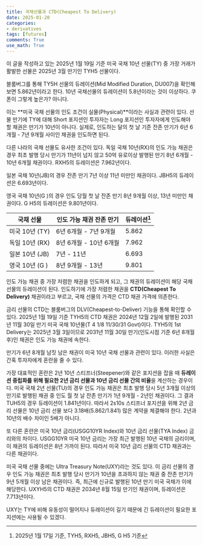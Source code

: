 ```yaml
---
title: 국채선물과 CTD(Cheapest To Delivery)
date: 2025-01-20
categories: 
- derivatives
tags: [futures]
comments: True
use_math: True
---
```




이 글을 작성하고 있는 2025년 1월 19일 기준 미국 국채 10년 선물(TY) 중 가장 거래가 활발한 선물은 2025년 3월 만기인 TYH5 선물이다. 

블룸버그를 통해 TY5H 선물의 듀레이션(Mid Modified Duration, DU007)을 확인해보면 5.862년이라고 한다. 10년 국채선물의 듀레이션이 5.8년이라는 것이 이상하다. 쿠폰이 그렇게 높은가? 아니다. 

이는 **미국 국채 선물의 인도 조건이 실물(Physical)**이라는 사실과 관련이 있다. 선물 만기에 TY에 대해 Short 포지션인 투자자는 Long 포지션인 투자자에게 인도해야 할 채권은 만기가 10년이 아니다. 실제로, 인도하는 달의 첫 날 기준 잔존 만기가 6년 6개월 - 7년 9개월 사이인 채권을 인도하면 된다.

다른 나라의 국채 선물도 유사한 조건이 있다. 독일 국채 10년(RX)의 인도 가능 채권은 경우 최초 발행 당시 만기가 11년이 넘지 않고 50억 유로이상 발행된 만기 8년 6개월 - 10년 6개월 채권이다. RXH5의 듀레이션은 7.962년이다.

일본 국채 10년(JB)의 경우 잔존 만기 7년 이상 11년 미만인 채권이다.  JBH5의 듀레이션은 6.693년이다.

영국 국채 10년(G )의 경우 인도 당월 첫 날 잔존 만기 8년 9개월 이상, 13년 미만인 채권이다. G H5의 듀레이션은 9.801년이다.



| 국채 선물      | 인도 가능 채권 잔존 만기 | 듀레이션[^1] |
| -------------- | ------------------------ | ------------ |
| 미국 10년 (TY) | 6년 6개월 - 7년 9개월    | 5.862        |
| 독일 10년 (RX) | 8년 6개월 - 10년 6개월   | 7.962        |
| 일본 10년 (JB) | 7년 - 11년               | 6.693        |
| 영국 10년 (G ) | 8년 9개월 - 13년         | 9.801        |

[^1]: 2025년 1월 17일 기준, TYH5, RXH5, JBH5, G H5 기준



인도 가능 채권 중 가장 저렴한 채권을 인도하게 되고, 그 채권의 듀레이션이 해당 국채 선물의 듀레이션이 된다. 인도하기에 가장 저렴한 채권을 **CTD(Cheapest To Delivery)** 채권이라고 부르고, 국채 선물의 가격은 CTD 채권 가격에 의존한다.

금리 선물의 CTD는 블룸버그의 DLV(Cheapest-to-Deliver) 기능을 통해 확인할 수 있다. 2025년 1월 19일 기준 TYH5의 CTD 채권은 2024년 12월 2일에 발행된 2031년 11월 30일 만기 미국 국채 10년물(T 4 1/8 11/30/31 Govt)이다. TYH5의 1st Delivery는 2025년 3월 3일이므로 2031년 11월 30일 만기(인도시점 기준 6년 8개월 후)인 채권은 인도 가능 채권에 속한다.

만기가 6년 8개월 남짓 남은 채권이 미국 10년 국채 선물과 관련이 있다. 이러한 사실은 간혹 투자자에게 혼란을 줄 수 있다. 

가장 대표적인 혼란은 2년 10년 스티프너(Steepener)와 같은 포지션을 잡을 때 **듀레이션 중립화를 위해 필요한 2년 금리 선물과 10년 금리 선물 간의 비율**을 계산하는 경우이다. 미국 국채 2년 선물(TU)의 경우 인도 가능 채권은 최초 발행 당시 5년 3개월 이상의 만기로 발행된 채권 중 인도 월 첫 날 잔존 만기가 1년 9개월 - 2년인 채권이다. 그 결과 TUH5의 경우 듀레이션이 1.841년이다. 따라서 2s10s 스티프너 포지션을 위해 2년 금리 선물은 10년 금리 선물 보다 3.18배(5.862/1.841) 많은 계약을 체결해야 한다. 2년과 10년의 배수 차이인 5배가 아니다.

또 다른 혼란은 미국 10년 금리(USGG10YR Index)와 10년 금리 선물(TYA Index) 금리와의 차이다. USGG10YR 미국 10년 금리는 가장 최근 발행된 10년 국채의 금리이며, 이 채권의 듀레이션은 8년 가까이 된다. 따라서 미국 10년 금리 선물의 CTD 채권과는 다른 채권이다.

미국 국채 선물 중에는 Ultra Treasury Note(UXY)라는 것도 있다. 이 금리 선물의 경우 인도 가능 채권은 최초 발행 당시 만기가 10년을 초과하지 않는 채권 중 잔존 만기가 9년 5개월 이상 남은 채권이다. 즉, 최근에 신규로 발행된 10년 만기 미국 국채가 이에 해당한다. UXYH5의 CTD 채권은 2034년 8월 15일 만기인 채권이며, 듀레이션은 7.713년이다.

UXY는 TY에 비해 유동성이 떨어지나 듀레이션이 길기 때문에 긴 듀레이션이 필요한 포지션에는 사용될 수 있겠다. 





